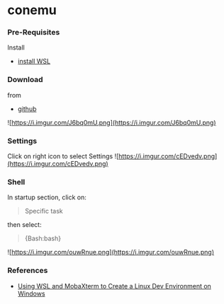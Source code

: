 
# conemu


### Pre-Requisites

Install
- [install WSL](./install)
                        

### Download

from
- [github](https://github.com/Maximus5/ConEmu/releases)
                        
![https://i.imgur.com/J6bq0mU.png](https://i.imgur.com/J6bq0mU.png)
                    

### Settings

Click on right icon to select Settings
![https://i.imgur.com/cEDvedv.png](https://i.imgur.com/cEDvedv.png)
                    

### Shell

In startup section, click on:
>Specific task

then select:
>{Bash:bash}

![https://i.imgur.com/ouwRnue.png](https://i.imgur.com/ouwRnue.png)
                    

### References

- [Using WSL and MobaXterm to Create a Linux Dev Environment on Windows](https://dev.to/nickjj/using-wsl-and-mobaxterm-to-create-a-linux-dev-environment-on-windows-1omh)
                        
